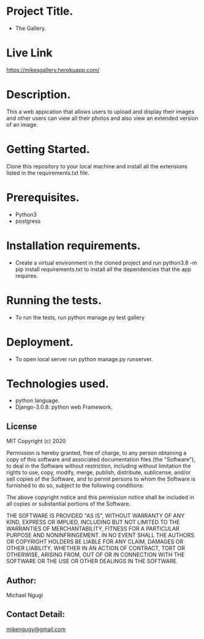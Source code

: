 # Project Title.
* The Gallery.

# Live Link
https://mikesgallery.herokuapp.com/

# Description.
This a web appication that allows users to upload and display their images and other users can view all their photos and also view an extended version of an image.

# Getting Started.
Clone this repository to your local machine and install all the extensions listed in the requirements.txt file.

# Prerequisites.
* Python3
* postgress

# Installation requirements.
* Create a virtual environment in the cloned project and run python3.8 -m pip install requirements.txt to install all the dependencies that the app requires.

# Running the tests.
* To run the tests, run python manage.py test gallery

# Deployment.
* To open local server run python manage.py runserver.

# Technologies used.
* python language.
* Django-3.0.8: python web Framework.

## License
MIT Copyright (c) 2020 

Permission is hereby granted, free of charge, to any person obtaining a copy
of this software and associated documentation files (the "Software"), to deal
in the Software without restriction, including without limitation the rights
to use, copy, modify, merge, publish, distribute, sublicense, and/or sell
copies of the Software, and to permit persons to whom the Software is
furnished to do so, subject to the following conditions:

The above copyright notice and this permission notice shall be included in all
copies or substantial portions of the Software.

THE SOFTWARE IS PROVIDED "AS IS", WITHOUT WARRANTY OF ANY KIND, EXPRESS OR
IMPLIED, INCLUDING BUT NOT LIMITED TO THE WARRANTIES OF MERCHANTABILITY,
FITNESS FOR A PARTICULAR PURPOSE AND NONINFRINGEMENT. IN NO EVENT SHALL THE
AUTHORS OR COPYRIGHT HOLDERS BE LIABLE FOR ANY CLAIM, DAMAGES OR OTHER
LIABILITY, WHETHER IN AN ACTION OF CONTRACT, TORT OR OTHERWISE, ARISING FROM,
OUT OF OR IN CONNECTION WITH THE SOFTWARE OR THE USE OR OTHER DEALINGS IN THE
SOFTWARE.

## Author:

Michael Ngugi

## Contact Detail:

mikengugy@gmail.com